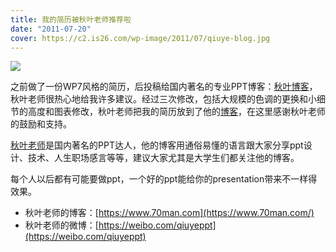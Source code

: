 ```yaml
---
title: 我的简历被秋叶老师推荐啦
date: "2011-07-20"
cover: https://c2.is26.com/wp-image/2011/07/qiuye-blog.jpg
---
```


![](https://c2.is26.com/wp-image/2011/07/qiuye-blog.jpg)

之前做了一份WP7风格的简历，后投稿给国内著名的专业PPT博客：[秋叶博客](https://www.70man.com/?p=8185)，秋叶老师很热心地给我许多建议。经过三次修改，包括大规模的色调的更换和小细节的高度和图表修改，秋叶老师把我的简历放到了他的[博客](https://www.70man.com/?p=8185)，在这里感谢秋叶老师的鼓励和支持。

[秋叶老师](https://weibo.com/qiuyeppt)是国内著名的PPT达人，他的博客用通俗易懂的语言跟大家分享ppt设计、技术、人生职场感言等等，建议大家尤其是大学生们都关注他的博客。

每个人以后都有可能要做ppt，一个好的ppt能给你的presentation带来不一样得效果。

- 秋叶老师的博客：[https://www.70man.com](https://www.70man.com/)
- 秋叶老师的微博：[https://weibo.com/qiuyeppt](https://weibo.com/qiuyeppt)
